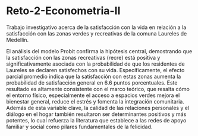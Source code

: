 # Reto-2-Econometria-II
Trabajo investigativo acerca de la satisfacción con la vida en relación a la satisfacción con las zonas verdes y recreativas de la comuna Laureles de Medellín.


El análisis del modelo Probit confirma la hipótesis central, demostrando que la satisfacción con las zonas recreativas (recre) está positiva y significativamente asociada con
la probabilidad de que los residentes de Laureles se declaren satisfechos con su vida. Específicamente, el efecto parcial promedio indica que la satisfacción con estas zonas
aumenta la probabilidad de satisfacción general en 6.6 puntos porcentuales. Este resultado es altamente consistente con el marco teórico, que resalta cómo el entorno físico,
especialmente el acceso a espacios verdes mejora el bienestar general, reduce el estrés y fomenta la integración comunitaria. Además de esta variable clave, la calidad de las
relaciones personales y el diálogo en el hogar también resultaron ser determinantes positivos y más potentes, lo cual refuerza la literatura que establece a las redes de apoyo
familiar y social como pilares fundamentales de la felicidad.
